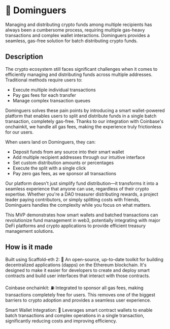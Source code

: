 # 🐼 Dominguers

Managing and distributing crypto funds among multiple recipients has always been a cumbersome process, requiring multiple gas-heavy transactions and complex wallet interactions.  Dominguers provides a seamless, gas-free solution for batch distributing crypto funds.

## Description

The crypto ecosystem still faces significant challenges when it comes to efficiently managing and distributing funds across multiple addresses. Traditional methods require users to:

- Execute multiple individual transactions
- Pay gas fees for each transfer
- Manage complex transaction queues

Dominguers solves these pain points by introducing a smart wallet-powered platform that enables users to split and distribute funds in a single batch transaction, completely gas-free. Thanks to our integration with Coinbase's onchainkit, we handle all gas fees, making the experience truly frictionless for our users.

When users land on Dominguers, they can:

- Deposit funds from any source into their smart wallet
- Add multiple recipient addresses through our intuitive interface
- Set custom distribution amounts or percentages
- Execute the split with a single click
- Pay zero gas fees, as we sponsor all transactions

Our platform doesn't just simplify fund distribution—it transforms it into a seamless experience that anyone can use, regardless of their crypto expertise. Whether you're a DAO treasurer distributing rewards, a project leader paying contributors, or simply splitting costs with friends, Dominguers handles the complexity while you focus on what matters.

This MVP demonstrates how smart wallets and batched transactions can revolutionize fund management in web3, potentially integrating with major DeFi platforms and crypto applications to provide efficient treasury management solutions.

## How is it made

Built using Scaffold-eth 2:
🧪 An open-source, up-to-date toolkit for building decentralized applications (dapps) on the Ethereum blockchain. It's designed to make it easier for developers to create and deploy smart contracts and build user interfaces that interact with those contracts.

Coinbase onchainkit: 
⛽ Integrated to sponsor all gas fees, making transactions completely free for users. This removes one of the biggest barriers to crypto adoption and provides a seamless user experience.

Smart Wallet Integration: 
👛 Leverages smart contract wallets to enable batch transactions and complex operations in a single transaction, significantly reducing costs and improving efficiency.

